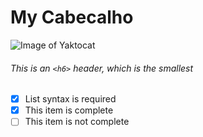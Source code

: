 # My Cabecalho
![Image of Yaktocat](https://octodex.github.com/images/yaktocat.png)
###### This is an `<h6>` header, which is the smallest
- [x] List syntax is required
- [x] This item is complete
- [ ] This item is not complete

